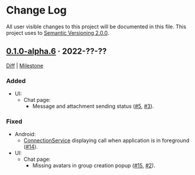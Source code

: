 Change Log
==========

All user visible changes to this project will be documented in this file. This project uses to [Semantic Versioning 2.0.0].




## [0.1.0-alpha.6] · 2022-??-??
[0.1.0-alpha.6]: /../../tree/v0.1.0-alpha.6

[Diff](/../../compare/3aa35d5bf8ba9728f54db7bf4e21425711097cda...v0.1.0-alpha.6) | [Milestone](/../../milestone/1)

### Added

- UI:
    - Chat page:
        - Message and attachment sending status ([#5], [#3]).

### Fixed

- Android:
    - [ConnectionService] displaying call when application is in foreground ([#14]).
- UI:
    - Chat page:
        - Missing avatars in group creation popup ([#15], [#2]).

[#2]: /../../issues/2
[#3]: /../../issues/3
[#5]: /../../pull/5
[#14]: /../../pull/14
[#15]: /../../pull/15




[ConnectionService]: https://developer.android.com/reference/android/telecom/ConnectionService
[Semantic Versioning 2.0.0]: https://semver.org
